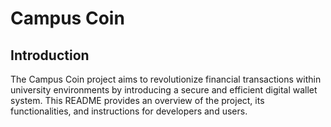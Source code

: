 # Campus Coin

## Introduction
The Campus Coin project aims to revolutionize financial transactions within university environments by introducing a secure and efficient digital wallet system. This README provides an overview of the project, its functionalities, and instructions for developers and users.
